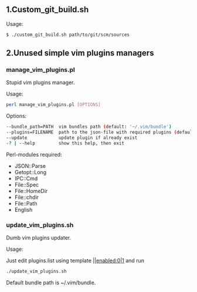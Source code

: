 1.Custom\_git\_build.sh
-----------------------

Usage:

```bash
$ ./custom_git_build.sh path/to/git/scm/sources
```

2.Unused simple vim plugins managers
------------------------------------

### manage\_vim\_plugins.pl

Stupid vim plugins manager.

Usage:

```bash
perl manage_vim_plugins.pl [OPTIONS]
```

Options:

```bash
--bundle_path=PATH  vim bundles path (default: '~/.vim/bundle')
--plugins=FILENAME  path to the json-file with required plugins (default: 'plugins.json')
--update            update plugin if already exist
-? | --help         show this help, then exit
```

Perl-modules required:

- JSON::Parse
- Getopt::Long
- IPC::Cmd
- File::Spec
- File::HomeDir
- File::chdir
- File::Path
- English

### update\_vim\_plugins.sh

Dumb vim plugins updater.

Usage:

Just edit plugins.list using template <name>|<url>|<enabled:0|1> and run

```bash
./update_vim_plugins.sh
```

Default bundle path is ~/.vim/bundle.
